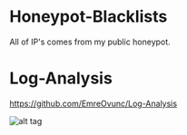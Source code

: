 # Honeypot-Blacklists
All of IP's comes from my public honeypot.

# Log-Analysis
https://github.com/EmreOvunc/Log-Analysis

![alt tag](https://s17.postimg.org/kglpv633z/LOGS.jpg)
